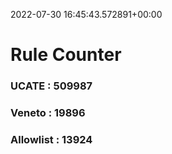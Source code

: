 2022-07-30 16:45:43.572891+00:00
# Rule Counter 
 ### UCATE : 509987

 ### Veneto : 19896

 ### Allowlist : 13924